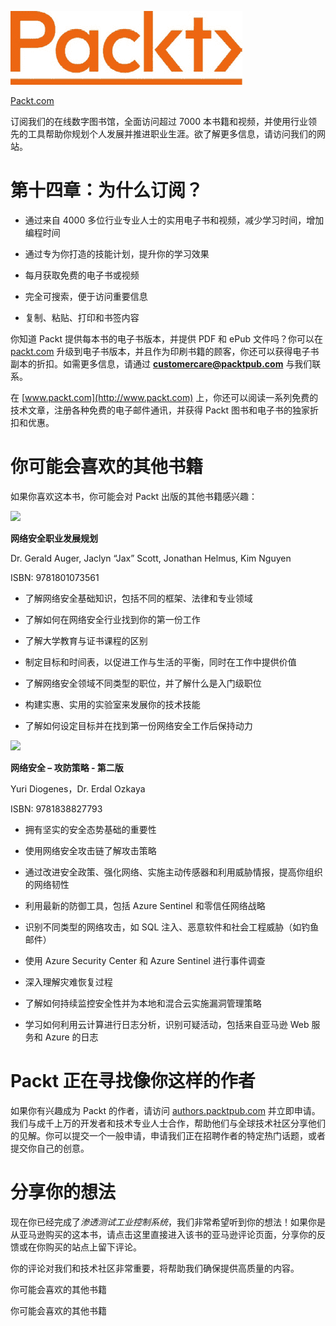 ![](img/Image89461.jpg)

[Packt.com](http://Packt.com)

订阅我们的在线数字图书馆，全面访问超过 7000 本书籍和视频，并使用行业领先的工具帮助你规划个人发展并推进职业生涯。欲了解更多信息，请访问我们的网站。

# 第十四章：为什么订阅？

+   通过来自 4000 多位行业专业人士的实用电子书和视频，减少学习时间，增加编程时间

+   通过专为你打造的技能计划，提升你的学习效果

+   每月获取免费的电子书或视频

+   完全可搜索，便于访问重要信息

+   复制、粘贴、打印和书签内容

你知道 Packt 提供每本书的电子书版本，并提供 PDF 和 ePub 文件吗？你可以在 [packt.com](http://packt.com) 升级到电子书版本，并且作为印刷书籍的顾客，你还可以获得电子书副本的折扣。如需更多信息，请通过 **customercare@packtpub.com** 与我们联系。

在 [www.packt.com](http://www.packt.com) 上，你还可以阅读一系列免费的技术文章，注册各种免费的电子邮件通讯，并获得 Packt 图书和电子书的独家折扣和优惠。

# 你可能会喜欢的其他书籍

如果你喜欢这本书，你可能会对 Packt 出版的其他书籍感兴趣：

![](https://packt.link/9781801073561)

**网络安全职业发展规划**

Dr. Gerald Auger, Jaclyn “Jax” Scott, Jonathan Helmus, Kim Nguyen

ISBN: 9781801073561

+   了解网络安全基础知识，包括不同的框架、法律和专业领域

+   了解如何在网络安全行业找到你的第一份工作

+   了解大学教育与证书课程的区别

+   制定目标和时间表，以促进工作与生活的平衡，同时在工作中提供价值

+   了解网络安全领域不同类型的职位，并了解什么是入门级职位

+   构建实惠、实用的实验室来发展你的技术技能

+   了解如何设定目标并在找到第一份网络安全工作后保持动力

![](https://packt.link/9781838827793)

**网络安全 – 攻防策略 - 第二版**

Yuri Diogenes，Dr. Erdal Ozkaya

ISBN: 9781838827793

+   拥有坚实的安全态势基础的重要性

+   使用网络安全攻击链了解攻击策略

+   通过改进安全政策、强化网络、实施主动传感器和利用威胁情报，提高你组织的网络韧性

+   利用最新的防御工具，包括 Azure Sentinel 和零信任网络战略

+   识别不同类型的网络攻击，如 SQL 注入、恶意软件和社会工程威胁（如钓鱼邮件）

+   使用 Azure Security Center 和 Azure Sentinel 进行事件调查

+   深入理解灾难恢复过程

+   了解如何持续监控安全性并为本地和混合云实施漏洞管理策略

+   学习如何利用云计算进行日志分析，识别可疑活动，包括来自亚马逊 Web 服务和 Azure 的日志

# Packt 正在寻找像你这样的作者

如果你有兴趣成为 Packt 的作者，请访问 [authors.packtpub.com](http://authors.packtpub.com) 并立即申请。我们与成千上万的开发者和技术专业人士合作，帮助他们与全球技术社区分享他们的见解。你可以提交一个一般申请，申请我们正在招聘作者的特定热门话题，或者提交你自己的创意。

# 分享你的想法

现在你已经完成了*渗透测试工业控制系统*，我们非常希望听到你的想法！如果你是从亚马逊购买的这本书，请点击这里直接进入该书的亚马逊评论页面，分享你的反馈或在你购买的站点上留下评论。

你的评论对我们和技术社区非常重要，将帮助我们确保提供高质量的内容。

你可能会喜欢的其他书籍

你可能会喜欢的其他书籍
